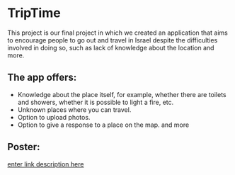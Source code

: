 # TripTime

This project is our final project in which we created an application that aims to encourage people to go out and travel in Israel despite the difficulties involved in doing so, such as lack of knowledge about the location and more.


## The app offers:


- Knowledge about the place itself, for example, whether there are toilets and showers, whether it is possible to light a fire, etc.
- Unknown places where you can travel.
- Option to upload photos.
- Option to give a response to a place on the map.
and more


## Poster:
[enter link description here](https://github.com/liron-taub/TripTime/blob/master/files/poster.pdf)
